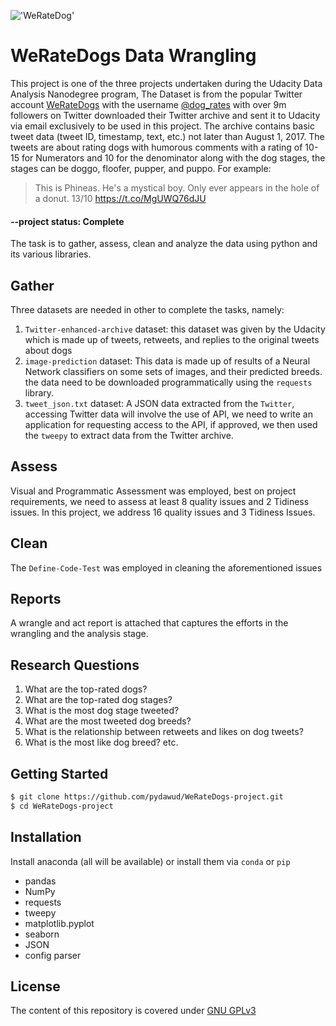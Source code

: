 !['WeRateDog'](https://github.com/pydawud/WeRateDogs-project/tree/main/datasets/img.jpg)
# WeRateDogs Data Wrangling
This project is one of the three projects undertaken during the Udacity Data Analysis Nanodegree program, The Dataset is from the popular Twitter account [WeRateDogs](https://en.wikipedia.org/wiki/WeRateDogs) with the username [@dog_rates](https://twitter.com/dog_rates) with over 9m followers on Twitter downloaded their Twitter archive and sent it to Udacity via email exclusively to be used in this project. The archive contains basic tweet data (tweet ID, timestamp, text, etc.) not later than August 1, 2017. The tweets are about rating dogs with humorous comments with a rating of 10-15 for Numerators and 10 for the denominator along with the dog stages, the stages can be doggo, floofer, pupper, and puppo. For example:
> This is Phineas. He's a mystical boy. Only ever appears in the hole of a donut. 13/10 https://t.co/MgUWQ76dJU

#### --project status: Complete
The task is to gather, assess, clean and analyze the data using python and its various libraries.
## Gather
Three datasets are needed in other to complete the tasks, namely:
1. `Twitter-enhanced-archive` dataset: this dataset was given by the Udacity which is made up of tweets, retweets, and replies to the original tweets about dogs
2. `image-prediction` dataset: This data is made up of results of a Neural Network classifiers on some sets of images, and their predicted breeds. the data need to be downloaded programmatically using the `requests` library.
3. `tweet_json.txt` dataset:  A JSON data extracted from the `Twitter`, accessing Twitter data will involve the use of API, we need to write an application for requesting access to the API, if approved, we then used the `tweepy` to extract data from the Twitter archive.
## Assess
Visual and Programmatic Assessment was employed, best on project requirements, we need to assess at least 8 quality issues and 2 Tidiness issues. In this project, we address 16 quality issues and 3 Tidiness Issues.
## Clean
The `Define-Code-Test` was employed in cleaning the aforementioned issues
## Reports
A wrangle and act report is attached that captures the efforts in the wrangling and the analysis stage. 
## Research Questions
1. What are the top-rated dogs?
2. What are the top-rated dog stages?
3. What is the most dog stage tweeted?
4. What are the most tweeted dog breeds?
5. What is the relationship between retweets and likes on dog tweets?
6. What is the most like dog breed? etc.
## Getting Started
```sh
$ git clone https://github.com/pydawud/WeRateDogs-project.git
$ cd WeRateDogs-project
```
## Installation
Install anaconda (all will be available) or install them via `conda` or `pip` 
- pandas
- NumPy
- requests
- tweepy
- matplotlib.pyplot
- seaborn
- JSON
- config parser

## License
The content of this repository is covered under [GNU GPLv3](https://choosealicense.com/licenses/gpl-3.0/)